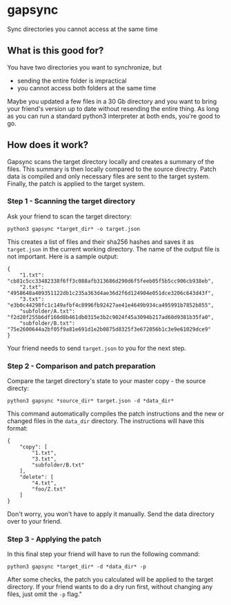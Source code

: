 # gapsync
Sync directories you cannot access at the same time

## What is this good for?
You have two directories you want to synchronize, but
 - sending the entire folder is impractical
 - you cannot access both folders at the same time

Maybe you updated a few files in a 30 Gb directory and you want to bring your friend's version up to date without resending the entire thing.
As long as you can run a standard python3 interpreter at both ends, you're good to go.

## How does it work?
Gapsync scans the target directory locally and creates a summary of the files. This summary is then locally compared to the source directry. Patch data is compiled and only necessary files are sent to the target system. Finally, the patch is applied to the target system.

### Step 1 - Scanning the target directory
Ask your friend to scan the target directory:
```
python3 gapsync *target_dir* -o target.json
```
This creates a list of files and their sha256 hashes and saves it as `target.json` in the current working directory. The name of the output file is not important. Here is a sample output:
```
{
    "1.txt": "cb81c5cc33482338f6ff3c088afb313686d290d6f5feeb05f5b5cc906cb938eb",
    "2.txt": "4958648a409351122db1c235a363d4ae36d2f6d124904e051dce3206c643d43f",
    "3.txt": "e3b0c44298fc1c149afbf4c8996fb92427ae41e4649b934ca495991b7852b855",
    "subfolder/A.txt": "f2d20f255b6df160d8b461db0315e3b2c9024f45a3094b217ad60d9381b35fa0",
    "subfolder/B.txt": "75e2600644a2bf05f9a81e691d1e2b0875d8325f3e672056b1c3e9e61029dce9"
}
```
Your friend needs to send `target.json` to you for the next step.

### Step 2 - Comparison and patch preparation
Compare the target directory's state to your master copy - the source directy:
```
python3 gapsync *source_dir* target.json -d *data_dir*
```
This command automatically compiles the patch instructions and the new or changed files in the `data_dir` directory. 
The instructions will have this format:
```
{
    "copy": [
        "1.txt",
        "3.txt",
        "subfolder/B.txt"
    ],
    "delete": [
        "4.txt",
        "foo/Z.txt"
    ]
}
```
Don't worry, you won't have to apply it manually.
Send the data directory over to your friend.

### Step 3 - Applying the patch
In this final step your friend will have to run the following command:
```
python3 gapsync *target_dir* -d *data_dir* -p
```
After some checks, the patch you calculated will be applied to the target directory.
If your friend wants to do a dry run first, without changing any files, just omit the `-p` flag."
